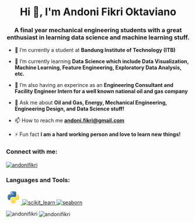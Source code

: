 <h1 align="center">Hi 👋, I'm Andoni Fikri Oktaviano</h1>
<h3 align="center">A final year mechanical engineering students with a great enthusiast in learning data science and machine learning stuff.</h3>

- 🔭 I’m currently a student at **Bandung Institute of Technology (ITB)**

- 🌱 I’m currently learning **Data Science which include Data Visualization, Machine Learning, Feature Engineering, Exploratory Data Analysis, etc.**

- 👯 I’m also having an experince as an **Engineering Consultant and Facility Engineer Intern for a well known national oil and gas company**

- 💬 Ask me about **Oil and Gas, Energy, Mechanical Engineering, Engineering Design, and Data Science stuff!**

- 📫 How to reach me **andoni.fikri@gmail.com**

- ⚡ Fun fact **I am a hard working person and love to learn new things!**

<h3 align="left">Connect with me:</h3>
<p align="left">
<a href="https://linkedin.com/in/andonifikri" target="blank"><img align="center" src="https://raw.githubusercontent.com/rahuldkjain/github-profile-readme-generator/master/src/images/icons/Social/linked-in-alt.svg" alt="andonifikri" height="30" width="40" /></a>
</p>

<h3 align="left">Languages and Tools:</h3>
<p align="left"> <a href="https://www.python.org" target="_blank" rel="noreferrer"> <img src="https://raw.githubusercontent.com/devicons/devicon/master/icons/python/python-original.svg" alt="python" width="40" height="40"/> </a> <a href="https://scikit-learn.org/" target="_blank" rel="noreferrer"> <img src="https://upload.wikimedia.org/wikipedia/commons/0/05/Scikit_learn_logo_small.svg" alt="scikit_learn" width="40" height="40"/> </a> <a href="https://seaborn.pydata.org/" target="_blank" rel="noreferrer"> <img src="https://seaborn.pydata.org/_images/logo-mark-lightbg.svg" alt="seaborn" width="40" height="40"/> </a> </p>

<p><img align="left" src="https://github-readme-stats.vercel.app/api/top-langs?username=andonifikri&show_icons=true&locale=en&layout=compact" alt="andonifikri" /></p>

<p>&nbsp;<img align="center" src="https://github-readme-stats.vercel.app/api?username=andonifikri&show_icons=true&locale=en" alt="andonifikri" /></p>
